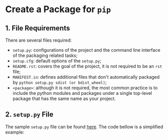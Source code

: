# Create a Package for `pip`

## 1. File Requirements

There are several files required:

  * `setup.py`: configurations of the project and the command line interface of the packaging related tasks;
  * `setup.cfg`: default options of the `setup.py`;
  * `README.rst`: covers the goal of the project, it is not required to be an `rst` file;
  * `MANIFEST.in`: defines additional files that don't automatically packaged by `python setup.py sdist (or bdist_wheel)`;
  * `<package>`: although it is not required, the most common practice is to include the python modules and packages under a single top-level package that has the same name as your project.

## 2. `setup.py` File

The sample `setup.py` file can be found [here](https://github.com/pypa/sampleproject/blob/master/setup.py). The code bellow is a simplified example:
